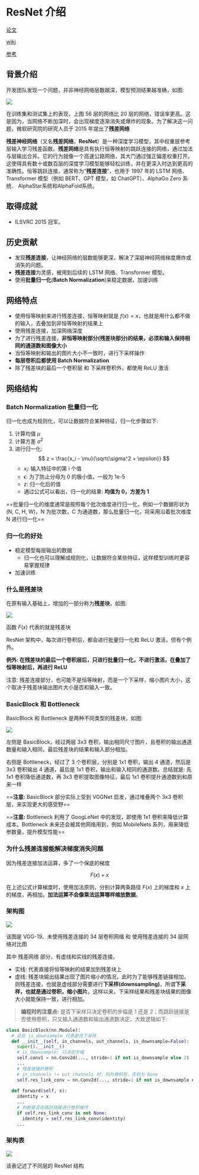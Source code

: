 # ResNet 介绍

[论文](https://arxiv.org/pdf/1512.03385v1.pdf)

[wiki](https://en.wikipedia.org/wiki/Residual_neural_network)

[参考](https://www.geeksforgeeks.org/residual-networks-resnet-deep-learning/)

## 背景介绍

开发团队发现一个问题，并非神经网络层数越深，模型预测结果越准确，如图:

![](md-img/abc.jpg)

在训练集和测试集上的表现，上图 56 层的网络比 20 层的网络，错误率更高。这是因为，当网络不断加深时，会出现梯度逐渐消失或爆炸的现象。为了解决这一问题，微软研究院的研究人员于 2015 年提出了**残差网络**

**残差神经网络**（又名**残差网络**，**ResNet**）是一种深度学习模型，其中权重层参考层输入学习残差函数。**残差网络**是具有执行恒等映射的跳跃连接的网络，通过加法与层输出合并。它的行为就像一个高速公路网络，其大门通过强正偏差权重打开。这使得具有数十或数百层的深度学习模型能够轻松训练，并在更深入时达到更高的准确性。恒等跳跃连接，通常称为“**残差连接**”，也用于 1997 年的 LSTM 网络、Transformer 模型（例如 BERT、GPT 模型，如 ChatGPT）、AlphaGo Zero 系统、 AlphaStar系统和AlphaFold系统。

## 取得成就

- ILSVRC 2015 冠军。

## 历史贡献

- 发现**残差连接**，让神经网络的层数能够更深，解决了深层神经网络梯度爆炸或消失的问题。
- **残差连接**为灵感，被用到后续的 LSTM 网络、Transformer 模型。
- 使用**批量归一化**(**Batch Normalization**)来稳定数据，加速训练

## 网络特点

- 使用恒等映射来进行残差连接，恒等映射就是 $f(x) = x$，也就是用什么都不做的输入，去叠加到非恒等映射的结果上
- 使用残差连接，加深网络深度
- 为了进行残差连接，**非恒等映射部分(残差块部分)的结果，必须和输入保持相同的通道数和图像大小**
- 当恒等映射和输出的图片大小不一致时，进行下采样操作
- **每层卷积后都使用 Batch Normalization**
- 除了残差块的最后一个卷积层 和 下采样卷积外，都使用 ReLU 激活

## 网络结构

### Batch Normalization 批量归一化

归一化也成为规则化，可以让数据符合某种特征，归一化步骤如下:

1. 计算均值 $\mu$
2. 计算方差 $\sigma^2$
3. 进行归一化:
   $$
   z = \frac{x_i - \mu}{\sqrt{\sigma^2 + \epsilon}}
   $$
   - $x_i$: 输入特征中的第 i 个值
   - $\epsilon$: 为了防止分母为 0 的极小值，一般为 1e-5
   - $z$: 归一化后的值
   - 通过公式可以看出，归一化的结果: **均值为 0，方差为 1**

==批量归一化的维度通常是按照每个批次维度进行归一化，例如一个数据形状为 (N, C, H, W)，N 为批次数，C 为通道数，那么批量归一化，将采用沿着批次维度 N 进行归一化==

### 归一化的好处

- 稳定模型每层输出的数据
  - 归一化也可以理解成规则化，让数据符合某些特征，这样模型训练时更容易掌握规律
- 加速训练

### 什么是残差块

在原有输入基础上，增加的一部分称为**残差块**，如图:

![](md-img/ResNet介绍_2024-01-22-15-13-58.png)

函数 $F(x)$ 代表的就是残差块

ResNet 架构中，每次进行卷积后，都会进行批量归一化和 ReLU 激活，但有个例外。

**例外: 在残差块的最后一个卷积层后，只进行批量归一化，不进行激活，在叠加了恒等映射后，再进行 ReLU**

注意: 残差连接部分，也可能不是恒等映射，而是一个下采样，缩小图片大小，这个取决于残差块输出图片大小是否和输入一致。

### BasicBlock 和 Bottleneck

BasicBlock 和 Bottleneck 是两种不同类型的残差块，如图:

![](md-img/ResBlockVariants.png)

左侧是 BasicBlock，经过两层 3x3 卷积，输出相同尺寸图片，且卷积的输出通道数量和输入相同，最后残差块的结果和输入部分相加。

右侧是 Bottleneck，经过了 3 个卷积层，分别是 1x1 卷积，输出 4 通道，然后是 3x3 卷积输出 4 通道，最后是 1x1 卷积，输出和输入相同的通道数。总结就是: 先 1x1 卷积降低通道数，再 3x3 卷积提取图像特征，最后 1x1 卷积提升通道数到和原来一样

==**注意:** BasicBlock 部分实际上受到 VGGNet 启发，通过堆叠两个 3x3 卷积层，来实现更大的感受野==

==**注意:** Bottleneck 利用了 GoogLeNet 中的发现，即使用 1x1 卷积来降低计算成本。Bottleneck 未来还会被其他网络用到，例如 MobileNets 系列，用来降低参数量，提升模型性能==

### 为什么残差连接能解决梯度消失问题

因为残差连接加法运算，多了一个保底的梯度

$$
F(x) + x
$$

在上述公式计算梯度时，使用加法原则，分别计算两条路径 $F(x)$ 上的梯度和 $x$ 上的梯度，再相加。**加法运算不会像乘法运算哪样缩放数据**。

### 架构图

![](md-img/ResNet.png)

该图是 VGG-19、未使用残差连接的 34 层卷积网络 和 使用残差连接的 34 层网络对比图

其中 残差网络 部分，有虚线和实线的残差连接。

- 实线: 代表直接将恒等映射的结果加到残差块上
- 虚线: 残差块输出结果出现了图片缩小的情况，此时为了能够残差链接相加，则残差连接，也就是虚线部分需要进行**下采样(downsampling)**，所谓**下采样，也就是通过卷积，缩小图片**。这样以来，下采样结果和残差块结果的图像大小就能保持一致，进行相加。

> **编程时的注意点:** 是否下采样只决定卷积的步幅是 1 还是 2；而跳跃链接是否使用卷积，只又输入通道数和输出通道数决定，大致逻辑如下:
```python
class BasicBlock(nn.Module):
  # 此处 is_downsample 代表是否下采样
  def __init__(self, in_channels, out_channels, is_downsample=False):
    super().__init__()
    # is_downsample: 只决定步幅
    self.conv1 = nn.Conv2d(..., stride=1 if not is_downsample else 2)
    ...
    # 残差链接的卷积
    # in_channels != out_channels 时，则为卷积层，否则为 None
    self.res_link_conv = nn.Conv2d(..., stride=1 if not is_downsample else 2) if in_channels != out_channels else None
  
  def forward(self, x):
    identity = x
    ...
    # 判断是否在跳跃链接进行卷积操作
    if self.res_link_conv is not None:
      identity = self.res_link_conv(identity)
    ...
```

### 架构表

![](md-img/ResNet介绍_2024-01-22-16-32-51.png)

该表记述了不同层的 ResNet 结构
